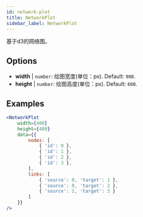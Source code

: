 ```yaml
---
id: network-plot
title: NetworkPlot
sidebar_label: NetworkPlot
---
```


基于d3的网络图。

## Options

* __width__ | `number`: 绘图宽度(单位：px). Default: `900`.
* __height__ | `number`: 绘图高度(单位：px). Default: `600`.


## Examples

```jsx live
<NetworkPlot
    width={400}
    height={400}
    data={{
        nodes: [
            { 'id': 0 },
            { 'id': 1 },
            { 'id': 2 },
            { 'id': 3 },
        ],
        links: [
            { 'source': 0, 'target': 1 },
            { 'source': 0, 'target': 2 },
            { 'source': 2, 'target': 3 }
        ]
    }}
/>
``` 

